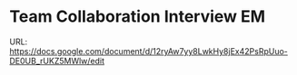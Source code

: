 # Team Collaboration Interview EM

URL: https://docs.google.com/document/d/12ryAw7yy8LwkHy8jEx42PsRpUuo-DE0UB_rUKZ5MWlw/edit
